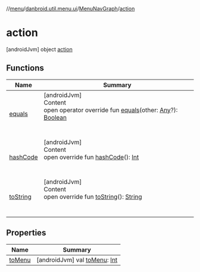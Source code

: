 //[menu](../../../index.md)/[danbroid.util.menu.ui](../../index.md)/[MenuNavGraph](../index.md)/[action](index.md)



# action  
 [androidJvm] object [action](index.md)   


## Functions  
  
|  Name|  Summary| 
|---|---|
| [equals](../../../danbroid.util.menu.ui.model/-menu-list-model/-companion/-new-instance-factory/index.md#kotlin/Any/equals/#kotlin.Any?/PointingToDeclaration/)| [androidJvm]  <br>Content  <br>open operator override fun [equals](../../../danbroid.util.menu.ui.model/-menu-list-model/-companion/-new-instance-factory/index.md#kotlin/Any/equals/#kotlin.Any?/PointingToDeclaration/)(other: [Any](https://kotlinlang.org/api/latest/jvm/stdlib/kotlin/-any/index.html)?): [Boolean](https://kotlinlang.org/api/latest/jvm/stdlib/kotlin/-boolean/index.html)  <br><br><br>
| [hashCode](../../../danbroid.util.menu.ui.model/-menu-list-model/-companion/-new-instance-factory/index.md#kotlin/Any/hashCode/#/PointingToDeclaration/)| [androidJvm]  <br>Content  <br>open override fun [hashCode](../../../danbroid.util.menu.ui.model/-menu-list-model/-companion/-new-instance-factory/index.md#kotlin/Any/hashCode/#/PointingToDeclaration/)(): [Int](https://kotlinlang.org/api/latest/jvm/stdlib/kotlin/-int/index.html)  <br><br><br>
| [toString](../../../danbroid.util.menu.ui.model/-menu-list-model/-companion/-new-instance-factory/index.md#kotlin/Any/toString/#/PointingToDeclaration/)| [androidJvm]  <br>Content  <br>open override fun [toString](../../../danbroid.util.menu.ui.model/-menu-list-model/-companion/-new-instance-factory/index.md#kotlin/Any/toString/#/PointingToDeclaration/)(): [String](https://kotlinlang.org/api/latest/jvm/stdlib/kotlin/-string/index.html)  <br><br><br>


## Properties  
  
|  Name|  Summary| 
|---|---|
| [toMenu](index.md#danbroid.util.menu.ui/MenuNavGraph.action/toMenu/#/PointingToDeclaration/)|  [androidJvm] val [toMenu](index.md#danbroid.util.menu.ui/MenuNavGraph.action/toMenu/#/PointingToDeclaration/): [Int](https://kotlinlang.org/api/latest/jvm/stdlib/kotlin/-int/index.html)   <br>

